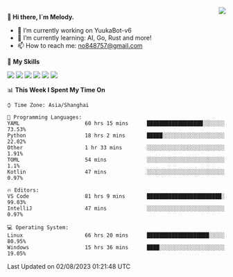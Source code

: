<a href="#">
  <img align="right" src="https://github-readme-stats.vercel.app/api?username=melodyyuuka&count_private=true&show_icons=true" />
</a>

**👋 Hi there, I`m Melody.**

- 🔭 I’m currently working on YuukaBot-v6
- 🌱 I’m currently learning: AI, Go, Rust and more!
- 📫 How to reach me: no848757@gmail.com

🌟 **My Skills** 

![](https://img.shields.io/badge/-Python-3e74a2?style=flat-square&logo=Python&logoColor=fff)
![](https://img.shields.io/badge/-Java-007396?style=flat-square&logo=OpenJDK&logoColor=fff)
![](https://img.shields.io/badge/-Node.js-339933?style=flat-square&logo=Node.js&logoColor=fff)
![](https://img.shields.io/badge/-Git-f05032?style=flat-square&logo=git&logoColor=fff)
![](https://img.shields.io/badge/-PostgreSQL-4169e1?style=flat-square&logo=PostgreSQL&logoColor=fff)
![](https://img.shields.io/badge/-VSCode-007acc?style=flat-square&logo=Visual-Studio-Code&logoColor=fff)


<!--START_SECTION:waka-->
📊 **This Week I Spent My Time On** 

```text
⌚︎ Time Zone: Asia/Shanghai

💬 Programming Languages: 
YAML                     60 hrs 15 mins      ██████████████████░░░░░░░   73.53% 
Python                   18 hrs 2 mins       █████░░░░░░░░░░░░░░░░░░░░   22.02% 
Other                    1 hr 33 mins        ░░░░░░░░░░░░░░░░░░░░░░░░░   1.91% 
TOML                     54 mins             ░░░░░░░░░░░░░░░░░░░░░░░░░   1.1% 
Kotlin                   47 mins             ░░░░░░░░░░░░░░░░░░░░░░░░░   0.97%

🔥 Editors: 
VS Code                  81 hrs 9 mins       ████████████████████████░   99.03% 
IntelliJ                 47 mins             ░░░░░░░░░░░░░░░░░░░░░░░░░   0.97%

💻 Operating System: 
Linux                    66 hrs 20 mins      ████████████████████░░░░░   80.95% 
Windows                  15 hrs 36 mins      ████░░░░░░░░░░░░░░░░░░░░░   19.05%

```


 Last Updated on 02/08/2023 01:21:48 UTC
<!--END_SECTION:waka-->

